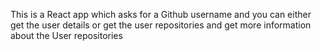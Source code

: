This is a React app which asks for a Github username and you can either get the user details or get the user repositories and get more information about the User repositories
